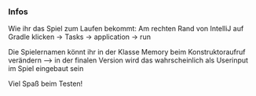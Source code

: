 ### Infos 
Wie ihr das Spiel zum Laufen bekommt: Am rechten Rand von IntelliJ auf Gradle klicken -> Tasks -> application -> run

Die Spielernamen könnt ihr in der Klasse Memory beim Konstruktoraufruf verändern --> in der finalen Version wird das wahrscheinlich als Userinput im Spiel eingebaut sein



Viel Spaß beim Testen!

